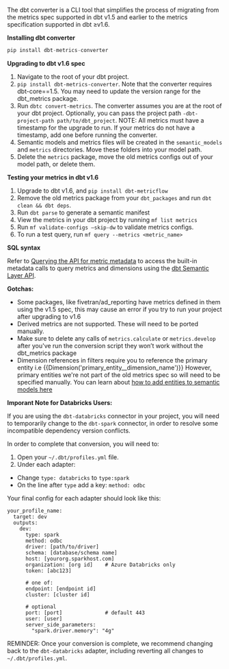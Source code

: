 The dbt converter is a CLI tool that simplifies the process of migrating from the metrics spec supported in dbt v1.5 and earlier to the metrics specification supported in dbt ≥v1.6.

**Installing dbt converter**

```sql
pip install dbt-metrics-converter
```

**Upgrading to dbt v1.6 spec**

1. Navigate to the root of your dbt project.
2. `pip install dbt-metrics-converter`. Note that the converter requires dbt-core==1.5. You may need to update the version range for the dbt_metrics package.
3. Run `dbtc convert-metrics`. The converter assumes you are at the root of your dbt project. Optionally, you can pass the project path `-dbt-project-path path/to/dbt_project`. NOTE: All metrics must have a timestamp for the upgrade to run. If your metrics do not have a timestamp, add one before running the converter.
4. Semantic models and metrics files will be created in the `semantic_models` and `metrics` directories. Move these folders into your model path.
5. Delete the `metrics` package, move the old metrics configs out of your model path, or delete them.

**Testing your metrics in dbt v1.6**

1. Upgrade to dbt v1.6, and `pip install dbt-metricflow`
2. Remove the old metrics package from your `dbt_packages` and run `dbt clean && dbt deps`. 
3. Run `dbt parse` to generate a semantic manifest
4. View the metrics in your dbt project by running `mf list metrics`
5. Run `mf validate-configs —skip-dw` to validate metrics configs. 
6. To run a test query, run `mf query --metrics <metric_name>`

**SQL syntax**

Refer to [Querying the API for metric metadata](https://docs.getdbt.com/docs/dbt-cloud-apis/sl-jdbc#querying-the-api-for-metric-metadata) to access the built-in metadata calls to query metrics and dimensions using the [dbt Semantic Layer API](https://docs.getdbt.com/docs/dbt-cloud-apis/sl-api-overview).

**Gotchas:**

- Some packages, like fivetran/ad_reporting have metrics defined in them using the v1.5 spec, this may cause an error if you try to run your project after upgrading to v1.6
- Derived metrics are not supported. These will need to be ported manually.
- Make sure to delete any calls of `metrics.calculate` or `metrics.develop` after you've run the conversion script they won’t work without the dbt_metrics package
- Dimension references in filters require you to reference the primary entity i.e {{Dimension('primary_entity__dimension_name')}} However, primary entities we're not part of the old metrics spec so will need to be specified manually. You can learn about [how to add entities to semantic models here](https://docs.getdbt.com/docs/build/entities)

**Imporant Note for Databricks Users:**

If you are using the `dbt-databricks` connector in your project, you will need to temporarily change to the `dbt-spark` connector, in order to resolve some incompatible dependency version conflicts.

In order to complete that conversion, you will need to:
1. Open your `~/.dbt/profiles.yml` file.
2. Under each adapter:
  - Change `type: databricks` to `type:spark`
  - On the line after `type` add a key: `method: odbc`

Your final config for each adapter should look like this:
```
your_profile_name:
  target: dev
  outputs:
    dev:
      type: spark
      method: odbc
      driver: [path/to/driver]
      schema: [database/schema name]
      host: [yourorg.sparkhost.com]
      organization: [org id]    # Azure Databricks only
      token: [abc123]
      
      # one of:
      endpoint: [endpoint id]
      cluster: [cluster id]
      
      # optional
      port: [port]              # default 443
      user: [user]
      server_side_parameters:
        "spark.driver.memory": "4g" 
```

REMINDER: Once your conversion is complete, we recommend changing back to the `dbt-databricks` adapter, including reverting all changes to `~/.dbt/profiles.yml`.
